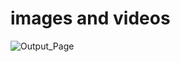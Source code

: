 # images and videos
![Output_Page](https://user-images.githubusercontent.com/99086668/156618017-86fdf3f9-6460-4a2f-a010-1bb90ad08766.png)

